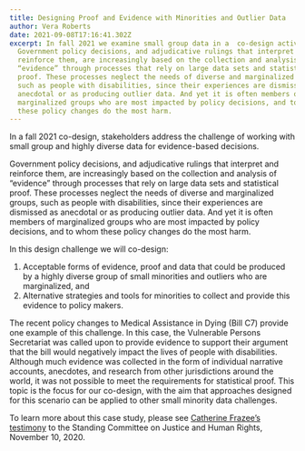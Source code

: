```yaml
---
title: Designing Proof and Evidence with Minorities and Outlier Data
author: Vera Roberts
date: 2021-09-08T17:16:41.302Z
excerpt: In fall 2021 we examine small group data in a  co-design activity.
  Government policy decisions, and adjudicative rulings that interpret and
  reinforce them, are increasingly based on the collection and analysis of
  “evidence” through processes that rely on large data sets and statistical
  proof. These processes neglect the needs of diverse and marginalized groups,
  such as people with disabilities, since their experiences are dismissed as
  anecdotal or as producing outlier data. And yet it is often members of
  marginalized groups who are most impacted by policy decisions, and to whom
  these policy changes do the most harm.
---
```

In a fall 2021 co-design, stakeholders address the challenge of working with small group and highly diverse data for evidence-based decisions.

Government policy decisions, and adjudicative rulings that interpret and reinforce them, are increasingly based on the collection and analysis of “evidence” through processes that rely on large data sets and statistical proof. These processes neglect the needs of diverse and marginalized groups, such as people with disabilities, since their experiences are dismissed as anecdotal or as producing outlier data. And yet it is often members of marginalized groups who are most impacted by policy decisions, and to whom these policy changes do the most harm.  

In this design challenge we will co-design:

1. Acceptable forms of evidence, proof and data that could be produced by a highly diverse group of small minorities and outliers who are marginalized, and
2. Alternative strategies and tools for minorities to collect and provide this evidence to policy makers.

The recent policy changes to Medical Assistance in Dying (Bill C7) provide one example of this challenge. In this case, the Vulnerable Persons Secretariat was called upon to provide evidence to support their argument that the bill would negatively impact the lives of people with disabilities. Although much evidence was collected in the form of individual narrative accounts, anecdotes, and research from other jurisdictions around the world, it was not possible to meet the requirements for statistical proof. This topic is the focus for our co-design, with the aim that approaches designed for this scenario can be applied to other small minority data challenges.

To learn more about this case study, please see [Catherine Frazee’s testimony](https://vimeo.com/477721742) to the Standing Committee on Justice and Human Rights, November 10, 2020.